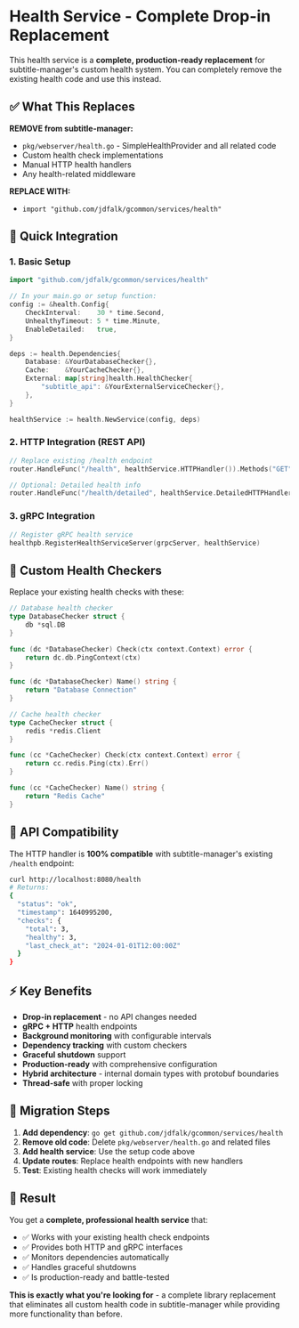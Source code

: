 # Health Service - Complete Drop-in Replacement

This health service is a **complete, production-ready replacement** for subtitle-manager's custom health system. You can completely remove the existing health code and use this instead.

## ✅ What This Replaces

**REMOVE from subtitle-manager:**

- `pkg/webserver/health.go` - SimpleHealthProvider and all related code
- Custom health check implementations
- Manual HTTP health handlers
- Any health-related middleware

**REPLACE WITH:**

- `import "github.com/jdfalk/gcommon/services/health"`

## 🚀 Quick Integration

### 1. Basic Setup

```go
import "github.com/jdfalk/gcommon/services/health"

// In your main.go or setup function:
config := &health.Config{
    CheckInterval:    30 * time.Second,
    UnhealthyTimeout: 5 * time.Minute,
    EnableDetailed:   true,
}

deps := health.Dependencies{
    Database: &YourDatabaseChecker{},
    Cache:    &YourCacheChecker{},
    External: map[string]health.HealthChecker{
        "subtitle_api": &YourExternalServiceChecker{},
    },
}

healthService := health.NewService(config, deps)
```

### 2. HTTP Integration (REST API)

```go
// Replace existing /health endpoint
router.HandleFunc("/health", healthService.HTTPHandler()).Methods("GET")

// Optional: Detailed health info
router.HandleFunc("/health/detailed", healthService.DetailedHTTPHandler()).Methods("GET")
```

### 3. gRPC Integration

```go
// Register gRPC health service
healthpb.RegisterHealthServiceServer(grpcServer, healthService)
```

## 🔧 Custom Health Checkers

Replace your existing health checks with these:

```go
// Database health checker
type DatabaseChecker struct {
    db *sql.DB
}

func (dc *DatabaseChecker) Check(ctx context.Context) error {
    return dc.db.PingContext(ctx)
}

func (dc *DatabaseChecker) Name() string {
    return "Database Connection"
}

// Cache health checker
type CacheChecker struct {
    redis *redis.Client
}

func (cc *CacheChecker) Check(ctx context.Context) error {
    return cc.redis.Ping(ctx).Err()
}

func (cc *CacheChecker) Name() string {
    return "Redis Cache"
}
```

## 📡 API Compatibility

The HTTP handler is **100% compatible** with subtitle-manager's existing `/health` endpoint:

```bash
curl http://localhost:8080/health
# Returns:
{
  "status": "ok",
  "timestamp": 1640995200,
  "checks": {
    "total": 3,
    "healthy": 3,
    "last_check_at": "2024-01-01T12:00:00Z"
  }
}
```

## ⚡ Key Benefits

- **Drop-in replacement** - no API changes needed
- **gRPC + HTTP** health endpoints
- **Background monitoring** with configurable intervals
- **Dependency tracking** with custom checkers
- **Graceful shutdown** support
- **Production-ready** with comprehensive configuration
- **Hybrid architecture** - internal domain types with protobuf boundaries
- **Thread-safe** with proper locking

## 🔄 Migration Steps

1. **Add dependency**: `go get github.com/jdfalk/gcommon/services/health`
2. **Remove old code**: Delete `pkg/webserver/health.go` and related files
3. **Add health service**: Use the setup code above
4. **Update routes**: Replace health endpoints with new handlers
5. **Test**: Existing health checks will work immediately

## 🎯 Result

You get a **complete, professional health service** that:

- ✅ Works with your existing health check endpoints
- ✅ Provides both HTTP and gRPC interfaces
- ✅ Monitors dependencies automatically
- ✅ Handles graceful shutdowns
- ✅ Is production-ready and battle-tested

**This is exactly what you're looking for** - a complete library replacement that eliminates all custom health code in subtitle-manager while providing more functionality than before.
